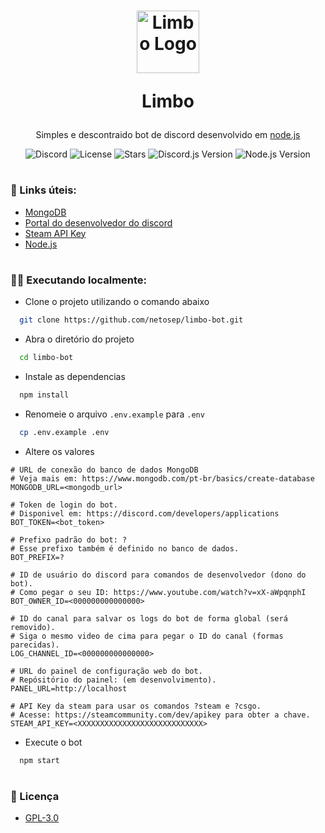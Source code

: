 <h1 align="center">
    <img src="https://i.imgur.com/E9hTV64.png" alt="Limbo Logo" width="100">
    <p>Limbo</p>
</h1>

<div align="center">
    <p>Simples e descontraido bot de discord desenvolvido em <a href="https://nodejs.dev/download/">node.js</a></p>
    <img alt="Discord" src="https://img.shields.io/discord/688110275789979657?color=black&label=discord&logo=discord&logoColor=white">
    <img alt="License" src="https://img.shields.io/github/license/netosep/limbo-bot?color=black">
    <img alt="Stars" src="https://img.shields.io/github/stars/netosep/limbo-bot?color=black&logo=github&logoColor=white">
    <img alt="Discord.js Version" src="https://img.shields.io/npm/v/discord.js?color=black&label=discord.js&logo=discord&logoColor=white">
    <img alt="Node.js Version" src="https://img.shields.io/npm/v/node?color=black&label=node&logo=node.js&logoColor=white">
</div>

#

### 🔗 Links úteis:
<ul>
    <li><a href="https://account.mongodb.com/account/login">MongoDB</a></li>
    <li><a href="https://discord.com/developers/applications">Portal do desenvolvedor do discord</a></li>
    <li><a href="https://steamcommunity.com/dev/apikey">Steam API Key</a></li>
    <li><a href="https://nodejs.org/pt-br/">Node.js</a></li>
</ul>

#

### 👨‍💻 Executando localmente:
- Clone o projeto utilizando o comando abaixo
```bash
  git clone https://github.com/netosep/limbo-bot.git
```

- Abra o diretório do projeto
```bash
  cd limbo-bot
```

- Instale as dependencias
```bash
  npm install
```

- Renomeie o arquivo `.env.example` para `.env`
```bash
  cp .env.example .env
```

- Altere os valores
```env
# URL de conexão do banco de dados MongoDB
# Veja mais em: https://www.mongodb.com/pt-br/basics/create-database
MONGODB_URL=<mongodb_url>

# Token de login do bot.
# Disponivel em: https://discord.com/developers/applications
BOT_TOKEN=<bot_token>

# Prefixo padrão do bot: ?
# Esse prefixo também é definido no banco de dados.
BOT_PREFIX=?

# ID de usuário do discord para comandos de desenvolvedor (dono do bot).
# Como pegar o seu ID: https://www.youtube.com/watch?v=xX-aWpqnphI
BOT_OWNER_ID=<000000000000000>

# ID do canal para salvar os logs do bot de forma global (será removido).
# Siga o mesmo video de cima para pegar o ID do canal (formas parecidas).
LOG_CHANNEL_ID=<000000000000000>

# URL do painel de configuração web do bot.
# Repósitório do painel: (em desenvolvimento).
PANEL_URL=http://localhost

# API Key da steam para usar os comandos ?steam e ?csgo.
# Acesse: https://steamcommunity.com/dev/apikey para obter a chave.
STEAM_API_KEY=<XXXXXXXXXXXXXXXXXXXXXXXXXXXX>
```

- Execute o bot
```bash
  npm start
```

#

### 📑 Licença

- [GPL-3.0](https://github.com/netosep/limbo-bot/blob/main/LICENSE.md)
